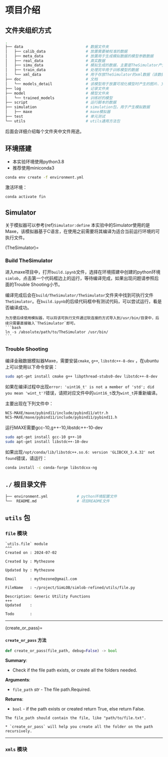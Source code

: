 # 项目介绍

## 文件夹组织方式
```bash
.
├── data                            # 数据文件夹
│   ├── calib_data                  # 放置需要被校准的数据
│   ├── meta_data                   # 放置用于生成模拟数据的模型参数数据
│   ├── real_data                   # 真实数据
│   ├── simu_data                   # 模拟生成的数据，主要是TheSimulator产生的csv数据
│   ├── train_data                  # 处理完毕用于训练模型的数据
│   └── xml_data                    # 用于存放TheSimulator的xml数据（该数据可能被弃用）
├── doc                             # 文档
│   └── models_detail               # 该模型用于放置可视化模型时产生的图片、文本数据
├── log                             # 记录文件夹
├── model                           # 模型文件夹
│   └── trained_models              # 训练好的模型
├── script                          # 运行脚本的数据
├── simulation                      # simulation包，用于产生模拟数据
│   ├── maxe                        # maxe模拟器
├── test                            # 单元测试
└── utils                           # utils通用方法包
```
后面会详细介绍每个文件夹中文件用途。


## 环境搭建
* 本实验环境使用python3.8
* 推荐使用miniconda3
```bash
conda env create -f environment.yml
```

激活环境：
```bash
conda activate fin
```


## Simulator
关于模拟器可以参考{ref}`Simulator:define`
本实验中的Simulator使用的是Maxe，该模拟器基于C语言，在使用之前需要将其编译为适合当前运行环境的可执行文件。

(TheSimulator)=
### Build TheSimulator
进入maxe项目中，打开`build.ipynb`文件，选择在环境搭建中创建的python环境`simlob`，点击第一个代码框边上的运行，等待编译完成，如果出现问题请参照后面的Trouble Shooting小节。

编译完成后会在`build/TheSimulator/TheSimulator`文件夹中找到可执行文件`TheSimulator`。在`build.ipynb`的后续代码框中有测试代码，可以尝试运行，看是否编译成功。

````{tip}
为方便后续使用模拟器，可以将该可执行文件通过软连接的方式导入到/usr/bin/目录中，后续只需要直接输入`TheSimulator`即可。
```bash
ln -s /absolute/path/to/TheSimulator /usr/bin/
```

````


### Trouble Shooting
编译金融数据模拟器Maxe，需要安装`cmake`, `g++`, `libstdc++-8-dev` ，在ubuntu上可以使用以下命令安装：

```bash
sudo apt-get install cmake g++ libpthread-stubs0-dev libstdc++-8-dev
```

如果在编译过程中出现`error: 'uint16_t' is not a member of 'std'; did you mean 'wint_t'?`错误，请把对应文件中的`uint16_t`改为`wint_t`并重新编译。

主要出现在下列文件中：
```bash
NCS-MAXE/maxe/pybind11/include/pybind11/attr.h
NCS-MAXE/maxe/pybind11/include/pybind11/pybind11.h
```

运行MAXE需要gcc-10,g++-10,libstdc++-10-dev
```bash
sudo apt-get install gcc-10 g++-10
sudo apt-get install libstdc++-10-dev
```

如果出现`/opt/conda/lib/libstdc++.so.6: version 'GLIBCXX_3.4.32' not found`错误，请运行：
```bash
conda install -c conda-forge libstdcxx-ng
```


## `./` 根目录文件
```bash
├── environment.yml             # python环境配置文件
└──  README.md                  # 项目README文件
```


## `utils` 包
### `file` 模块
<a id="file"></a>
````{card} Information
`utils.file` module
^^^
Created on : 2024-07-02 

Created by : Mythezone

Updated by : Mythezone

Email      : mythezone@gmail.com

FileName   : ~/project/SimLOB/simlob-refined/utils/file.py

Description: Generic Utility Functions
+++
Updated    : 

Todo       :
````

---
(create_or_pass)=
#### `create_or_pass` 方法

```python
def create_or_pass(file_path, debug=False) -> bool
```

**Summary**:
* Check if the file path exists, or create all the folders needed.

**Arguments**:

- `file_path` _str_ - The file path.Required.
  

**Returns**:

- `bool` - if the path exists or created return True, else return False.



```{warning}
The file_path should contain the file, like "path/to/file.txt".
```

```{note}
* `create_or_pass` will help you create all the folder on the path recursively.
```
---

### `xmls` 模块


